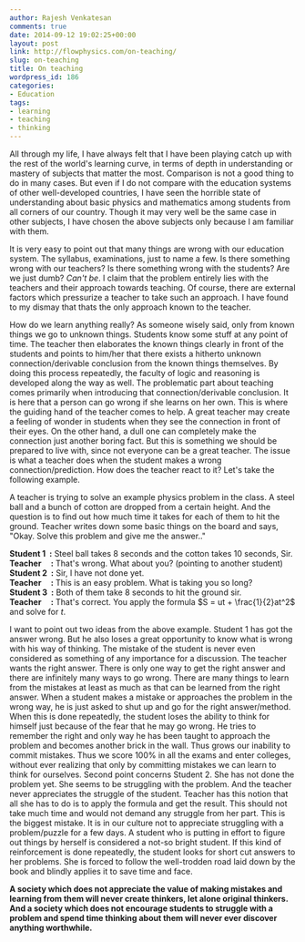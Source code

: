 ```yaml
---
author: Rajesh Venkatesan
comments: true
date: 2014-09-12 19:02:25+00:00
layout: post
link: http://flowphysics.com/on-teaching/
slug: on-teaching
title: On teaching
wordpress_id: 186
categories:
- Education
tags:
- learning
- teaching
- thinking
---
```


All through my life, I have always felt that I have been playing catch up with the rest of the world's learning curve, in terms of depth in understanding or mastery of subjects that matter the most. Comparison is not a good thing to do in many cases. But even if I do not compare with the education systems of other well-developed countries, I have seen the horrible state of understanding about basic physics and mathematics among students from all corners of our country. Though it may very well be the same case in other subjects, I have chosen the above subjects only because I am familiar with them.

It is very easy to point out that many things are wrong with our education system. The syllabus, examinations, just to name a few. Is there something wrong with our teachers? Is there something wrong with the students? Are we just dumb? _Can't be_. I claim that the problem entirely lies with the teachers and their approach towards teaching. Of course, there are external factors which pressurize a teacher to take such an approach. I have found to my dismay that thats the only approach known to the teacher.

How do we learn anything really? As someone wisely said, only from known things we go to unknown things. Students know some stuff at any point of time. The teacher then elaborates the known things clearly in front of the students and points to him/her that there exists a hitherto unknown connection/derivable conclusion from the known things themselves. By doing this process repeatedly, the faculty of logic and reasoning is developed along the way as well. The problematic part about teaching comes primarily when introducing that connection/derivable conclusion. It is here that a person can go wrong if she learns on her own. This is where the guiding hand of the teacher comes to help. A great teacher may create a feeling of wonder in students when they see the connection in front of their eyes. On the other hand, a dull one can completely make the connection just another boring fact. But this is something we should be prepared to live with, since not everyone can be a great teacher. The issue is what a teacher does when the student makes a wrong connection/prediction. How does the teacher react to it? Let's take the following example.

A teacher is trying to solve an example physics problem in the class. A steel ball and a bunch of cotton are dropped from a certain height. And the question is to find out how much time it takes for each of them to hit the ground. Teacher writes down some basic things on the board and says,
"Okay. Solve this problem and give me the answer.."

**Student 1  :** Steel ball takes 8 seconds and the cotton takes 10 seconds, Sir.\
**Teacher     :** That's wrong. What about you? (pointing to another student)\
**Student 2  :** Sir, I have not done yet.\
**Teacher     :** This is an easy problem. What is taking you so long?\
**Student 3  :** Both of them take 8 seconds to hit the ground sir.\
**Teacher     :** That's correct. You apply the formula $S = ut + \frac{1}{2}at^2$ and solve for $t$.

I want to point out two ideas from the above example. Student 1 has got the answer wrong. But he also loses a great opportunity to know what is wrong with his way of thinking. The mistake of the student is never even considered as something of any importance for a discussion. The teacher wants the right answer. There is only one way to get the right answer and there are infinitely many ways to go wrong. There are many things to learn from the mistakes at least as much as that can be learned from the right answer. When a student makes a mistake or approaches the problem in the wrong way, he is just asked to shut up and go for the right answer/method. When this is done repeatedly, the student loses the ability to think for himself just because of the fear that he may go wrong. He tries to remember the right and only way he has been taught to approach the problem and becomes another brick in the wall. Thus grows our inability to commit mistakes. Thus we score 100% in all the exams and enter colleges, without ever realizing that only by committing mistakes we can learn to think for ourselves.
Second point concerns Student 2. She has not done the problem yet. She seems to be struggling with the problem. And the teacher never appreciates the struggle of the student. Teacher has this notion that all she has to do is to apply the formula and get the result. This should not take much time and would not demand any struggle from her part. This is the biggest mistake. It is in our culture not to appreciate struggling with a problem/puzzle for a few days. A student who is putting in effort to figure out things by herself is considered a not-so bright student. If this kind of reinforcement is done repeatedly, the student looks for short cut answers to her problems. She is forced to follow the well-trodden road laid down by the book and blindly applies it to save time and face.

**A society which does not appreciate the value of making mistakes and learning from them will never create thinkers, let alone original thinkers. And a society which does not encourage students to struggle with a problem and spend time thinking about them will never ever discover anything worthwhile.**
